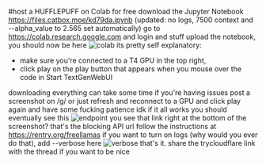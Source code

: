 #host a HUFFLEPUFF on Colab for free 
download the Jupyter Notebook https://files.catbox.moe/kd79da.ipynb (updated: no logs, 7500 context and  --alpha_value to 2.565 set automatically)
go to https://colab.research.google.com and login and stuff
upload the notebook, you should now be here
![colab](https://files.catbox.moe/4ijyz5.png)
its pretty self explanatory:
- make sure you're connected to a T4 GPU in the top right, 
- click play on the play button that appears when you mouse over the code in Start TextGenWebUI

downloading everything can take some time
if you're having issues post a screenshot on /g/ or just refresh and reconnect to a GPU and click play again and have some fucking patience idk
if it all works you should eventually see this
![endpoint](https://files.catbox.moe/d13kt9.png)
you see that link right at the bottom of the screenshot?
that's the blocking API url
follow the instructions at https://rentry.org/freellamas
if you want to turn on logs (why would you ever do that), add --verbose here
![verbose](https://files.catbox.moe/um0pbm.png)
that's it. share the trycloudflare link with the thread if you want to be nice